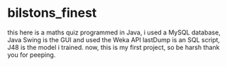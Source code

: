 # bilstons_finest
this here is a maths quiz programmed in Java, i used a MySQL database, Java Swing is the GUI and used the Weka API
lastDump is an SQL script, J48 is the model i trained. 
now, this is my first project, so be harsh 
thank you for peeping.
